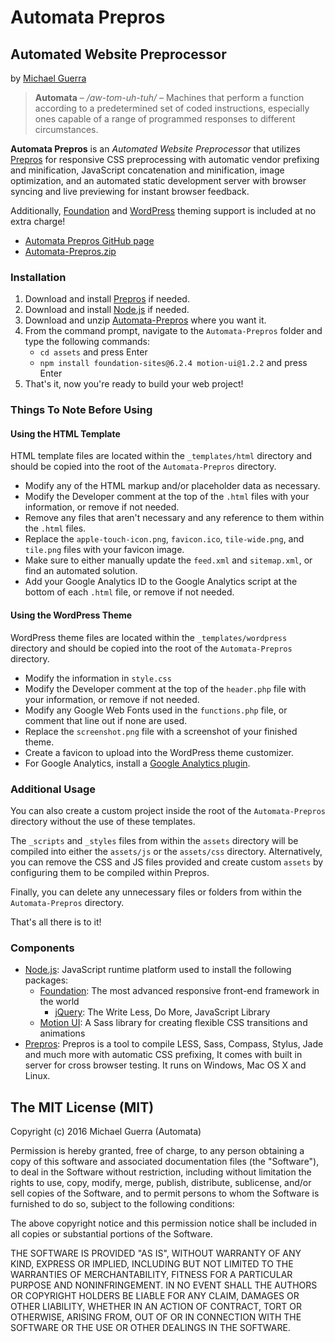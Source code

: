 # Automata Prepros

## Automated Website Preprocessor

by [Michael Guerra](http://msguerra74.com)

> **Automata** – */aw-tom-uh-tuh/* – Machines that perform a function according to a predetermined set of coded instructions, especially ones capable of a range of programmed responses to different circumstances.

**Automata Prepros** is an *Automated Website Preprocessor* that utilizes [Prepros](https://prepros.io) for responsive CSS preprocessing with automatic vendor prefixing and minification, JavaScript concatenation and minification, image optimization, and an automated static development server with browser syncing and live previewing for instant browser feedback.

Additionally, [Foundation](http://foundation.zurb.com) and [WordPress](https://wordpress.org) theming support is included at no extra charge!

- [Automata Prepros GitHub page](https://github.com/msguerra74/Automata-Prepros)
- [Automata-Prepros.zip](https://github.com/msguerra74/Automata-Prepros/archive/master.zip)

### Installation

1. Download and install [Prepros](https://prepros.io) if needed.
2. Download and install [Node.js](http://nodejs.org) if needed.
3. Download and unzip [Automata-Prepros](https://github.com/msguerra74/Automata-Prepros/archive/master.zip) where you want it.
4. From the command prompt, navigate to the `Automata-Prepros` folder and type the following commands:
    - `cd assets` and press Enter
    - `npm install foundation-sites@6.2.4 motion-ui@1.2.2` and press Enter
5. That's it, now you're ready to build your web project!

### Things To Note Before Using

#### Using the HTML Template

HTML template files are located within the `_templates/html` directory and should be copied into the root of the `Automata-Prepros` directory.

- Modify any of the HTML markup and/or placeholder data as necessary.
- Modify the Developer comment at the top of the `.html` files with your information, or remove if not needed.
- Remove any files that aren't necessary and any reference to them within the `.html` files.
- Replace the `apple-touch-icon.png`, `favicon.ico`, `tile-wide.png`, and `tile.png` files with your favicon image.
- Make sure to either manually update the `feed.xml` and `sitemap.xml`, or find an automated solution.
- Add your Google Analytics ID to the Google Analytics script at the bottom of each `.html` file, or remove if not needed.

#### Using the WordPress Theme

WordPress theme files are located within the `_templates/wordpress` directory and should be copied into the root of the `Automata-Prepros` directory.

- Modify the information in `style.css`
- Modify the Developer comment at the top of the `header.php` file with your information, or remove if not needed.
- Modify any Google Web Fonts used in the `functions.php` file, or comment that line out if none are used.
- Replace the `screenshot.png` file with a screenshot of your finished theme.
- Create a favicon to upload into the WordPress theme customizer.
- For Google Analytics, install a [Google Analytics plugin](https://wordpress.org/plugins/google-analytics-for-wordpress/).

### Additional Usage

You can also create a custom project inside the root of the `Automata-Prepros` directory without the use of these templates.

The `_scripts` and `_styles` files from within the `assets` directory will be compiled into either the `assets/js` or the `assets/css` directory. Alternatively, you can remove the CSS and JS files provided and create custom `assets` by configuring them to be compiled within Prepros.

Finally, you can delete any unnecessary files or folders from within the `Automata-Prepros` directory.

That's all there is to it!

### Components

- [Node.js](http://nodejs.org): JavaScript runtime platform used to install the following packages:
    - [Foundation](http://foundation.zurb.com): The most advanced responsive front-end framework in the world
        - [jQuery](http://jquery.com): The Write Less, Do More, JavaScript Library
    - [Motion UI](http://zurb.com/playground/motion-ui/): A Sass library for creating flexible CSS transitions and animations
- [Prepros](https://prepros.io): Prepros is a tool to compile LESS, Sass, Compass, Stylus, Jade and much more with automatic CSS prefixing, It comes with built in server for cross browser testing. It runs on Windows, Mac OS X and Linux.

## The MIT License (MIT)

Copyright (c) 2016 Michael Guerra (Automata)

Permission is hereby granted, free of charge, to any person obtaining a copy of this software and associated documentation files (the "Software"), to deal in the Software without restriction, including without limitation the rights to use, copy, modify, merge, publish, distribute, sublicense, and/or sell copies of the Software, and to permit persons to whom the Software is furnished to do so, subject to the following conditions:

The above copyright notice and this permission notice shall be included in all copies or substantial portions of the Software.

THE SOFTWARE IS PROVIDED "AS IS", WITHOUT WARRANTY OF ANY KIND, EXPRESS OR IMPLIED, INCLUDING BUT NOT LIMITED TO THE WARRANTIES OF MERCHANTABILITY, FITNESS FOR A PARTICULAR PURPOSE AND NONINFRINGEMENT. IN NO EVENT SHALL THE AUTHORS OR COPYRIGHT HOLDERS BE LIABLE FOR ANY CLAIM, DAMAGES OR OTHER LIABILITY, WHETHER IN AN ACTION OF CONTRACT, TORT OR OTHERWISE, ARISING FROM, OUT OF OR IN CONNECTION WITH THE SOFTWARE OR THE USE OR OTHER DEALINGS IN THE SOFTWARE.